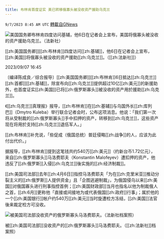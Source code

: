 ```yaml
---
title: 布林肯首度证实 美已转移俄寡头被没收资产援助乌克兰
---
```

`9/7/2023 8:45 AM UTC` [轉載自GNews](https://gnews.org/articles/1657458)

![美国国务卿布林肯四度访问基辅，他6日在记者会上宣布，美国将俄寡头被没收的资产援助乌克兰。（法新社）](https://img.ltn.com.tw/Upload/news/600/2023/09/07/4421151_1_1.jpg "美国国务卿布林肯四度访问基辅，他6日在记者会上宣布，美国将俄寡头被没收的资产援助乌克兰。（法新社）")

[[zh:美国国务卿]][[zh:布林肯]]四度访问[[zh:基辅]]，他6日在记者会上宣布，[[zh:美国]]将俄寡头被没收的资产援助[[zh:乌克兰]]。（[[zh:法新社]]）

2023/09/07 16:45

〔编译陈成良／综合报导〕[[zh:美国国务卿]][[zh:布林肯]]6日抵达[[zh:乌克兰]][[zh:首都]][[zh:基辅]]，除宣布向[[zh:乌克兰]]提供超过10亿[[zh:美元]]的新援助外，也首度证实[[zh:美国]]已将[[zh:俄罗斯寡头]]被没收的资产用於援助[[zh:乌克兰]]。

《[[zh:乌克兰]]真理报》报导，[[zh:布林肯]]在[[zh:基辅]]与乌国外长[[zh:库列巴]]（Dmytro Kuleba）举行联合记者会时，公布这项消息。他说：「我们第一次将从受制裁的[[zh:俄罗斯寡头]]手中扣押的资产，转移到[[zh:乌克兰]]，这些资产现在将用於支持[[zh:乌克兰]]退伍军人。」

[[zh:布林肯]]补充说，「些促成（俄国总统）普廷侵略[[zh:战争]]的人，应该为此付出代价。」

据报导，[[zh:布林肯]]提到这笔钱共约540万[[zh:美元]]（约新台币1.72亿元），来自[[zh:俄罗斯寡头]]马洛费耶夫（Konstantin Malofeyev）遭扣押的资产，他违反了[[zh:俄罗斯]]入侵[[zh:乌克兰]]後实施的[[zh:经济制裁]]。

[[zh:美国司法部]]去年[[zh:4月6日]]指控马洛费耶夫「为在[[zh:克里米亚]]推动分裂主义的[[zh:俄罗斯]]人提供资金」且「企图逃避制裁」，为俄国侵乌以来[[zh:美国]]对俄国寡头进行刑事指控首例；[[zh:美国财政部]]当月也指名以他为制裁俄人之首，[[zh:6月]]更称他「直接或间接地为或代表俄国[[zh:政府]]行事」；属於他的一个[[zh:美国银行]]帐户约540万[[zh:美元]]当时旋遭检方冻结，[[zh:美国]]法官後来裁定检方可没收。

![被美国司法部没收资产的俄罗斯寡头马洛费耶夫。（法新社档案照）](https://img.ltn.com.tw/Upload/news/600/2023/09/07/4421151_2_1.jpg "被美国司法部没收资产的俄罗斯寡头马洛费耶夫。（法新社档案照）")

被[[zh:美国司法部]]没收资产的[[zh:俄罗斯寡头]]马洛费耶夫。（[[zh:法新社]]档案照）
